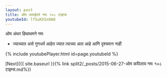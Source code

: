 ```yaml
---
layout: post
title: ओम दामाईतरे नमः १०८ टाइम्स
youtubeId: lfSuKXSn9A8
---
```

 
 
 ओम अंथर हिथाथमने नमः  
 
 -  ज्याच्यात असे गुणधर्म आहेत ज्यात त्याच्या आत आहे आणि दृश्यमान नाही 
 
  
 
  
 
 
 
 
 
 


{% include youtubePlayer.html id=page.youtubeId %}
 
[Next]({{ site.baseurl }}{% link  split2/_posts/2015-06-27-ओम कपिलाय नमः १०८ टाइम्स.md%})
 
